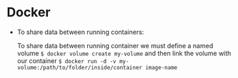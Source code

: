 # Docker

- To share data between running containers:

  To share data between running container we must define a named volume `$ docker volume create my-volume` and then link the volume with our container `$ docker run -d -v my-volume:/path/to/folder/inside/container image-name`

  